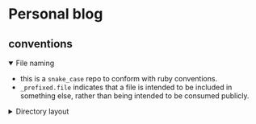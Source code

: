 # Personal blog
## conventions

<details open><summary>File naming</summary>

- this is a `snake_case` repo to conform with ruby conventions.
- `_prefixed.file` indicates that a file is intended to be included in something else, rather than being intended to be consumed publicly.

</details>


<details><summary>Directory layout</summary>

[[jekyll docs]](https://jekyllrb.com/docs/structure/)

This blog follows a _mostly_ standard jekyll layout.

<details open><summary>What the jekyll docs suggest</summary>

```
.
├── _config.yml
├── _includes/*
├── _layouts/*
├── _sass/_*.s?css
├── styles/*.s?css
├── _data/*.(yml|csv)
├── _drafts
├── _posts/YYYY-MM-DD-title.md
├── _site
└── index.html
```

</details>

<details open><summary>Structure of this repo</summary>

```
  .
+ ├── README.md  # <- you are here
  |
  ├── _config.yml
  ├── _data/*.(yml|csv)
+ ├── _images/*.(png|jpg|webp|svg)
  ├── _includes/*
  ├── _layouts/*
+ ├── _sass/_*.scss
+ ├── styles/*.scss
  ├── pages/*.(html|md)
+ ├── content
+ │   ├── _drafts/*.md
+ │   ├── _posts/YYYY-MM-DD-title.md
+ │   └── _*/* # other collections
  ├── _site/* # the built site
  |
  |   # automation
+ ├── Dockerfile
+ ├── scripts
+ │   ├── _*.sh # partials to be included in other scripts
+ │   └── *.sh  # a command automating a common task
  |
  |   # dependency management
  ├── Gemfile          # \
  ├── Gemfile.lock     #  } ruby artefacts
+ ├── vendor/bundle/** # /
  |
+ ├── src/**/*      # JS-managed files
+ ├── package.json     # \
+ ├── node_modules/**  #  } javascript artefacts
+ └── yarn.lock        # /
```

</details>

Of note:
- I'm using a `Dockerfile` as a thin wrapper around the [`jekyll/jekyll:latest` docker image](https://hub.docker.com/r/jekyll/jekyll/tags). The image pins the jekyll version and stabilizes my ruby and node environments.
- all automation tasks are to be run on the CLI through `yarn run $script_name`, which is a call through `bash scripts/_docker.sh <...command>`.
- I've used a custom collections directory, `/content`, to gather my writing.

</details>


<!--
<details open><summary></summary>
</details>
-->
